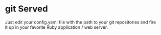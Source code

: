 git Served
==========

Just edit your config.yaml file with the path to your git repositories and fire it up in your favorite Ruby application / web server.
